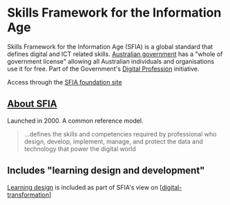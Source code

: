 # Skills Framework for the Information Age



Skills Framework for the Information Age (SFIA) is a global standard that defines digital and ICT related skills. [Australian government](https://www.apsc.gov.au/initiatives-and-programs/aps-workforce-strategy-2025/workforce-planning-resources/skills-framework-information-age) has a "whole of government license" allowing all Australian individuals and organisations use it for free. Part of the Government's [Digital Profession](https://www.digitalprofession.gov.au/) initiative.

Access through the [SFIA foundation site](https://sfia-online.org/en)

## [About SFIA](https://sfia-online.org/en/about-sfia/about-sfia)

Launched in 2000. A common reference model.

> ...defines the skills and competencies required by professional who design, develop, implement, manage, and protect the data and technology that power the digital world

## Includes "learning design and development" 

[Learning design](https://sfia-online.org/en/sfia-8/sfia-views/digital-transformation?path=/glance) is included as part of SFIA's view on [[digital-transformation]]

[//begin]: # "Autogenerated link references for markdown compatibility"
[digital-transformation]: ../digital-transformation "Digital Transformation"
[//end]: # "Autogenerated link references"